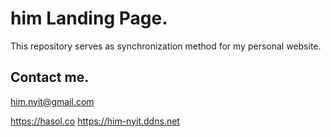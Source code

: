 # him Landing Page.

This repository serves as synchronization method for my personal website.

## Contact me.

him.nyit@gmail.com

https://hasol.co
https://him-nyit.ddns.net
